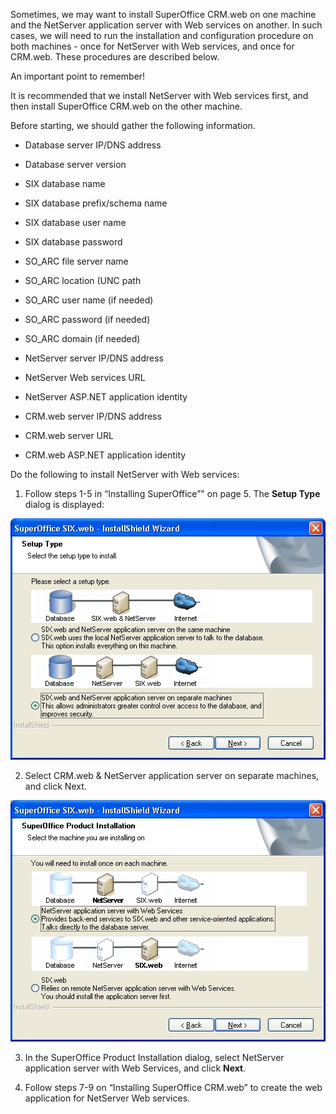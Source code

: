 <properties date="2016-06-24"
SortOrder="23"
/>

Sometimes, we may want to install SuperOffice CRM.web on one machine and the NetServer application server with Web services on another. In such cases, we will need to run the installation and configuration procedure on both machines - once for NetServer with Web services, and once for CRM.web. These procedures are described below.

An important point to remember!

 It is recommended that we install NetServer with Web services first, and then install SuperOffice CRM.web on the other machine.

Before starting, we should gather the following information.

* Database server IP/DNS address

* Database server version

* SIX database name

* SIX database prefix/schema name

* SIX database user name

* SIX database password

* SO\_ARC file server name

* SO\_ARC location (UNC path

* SO\_ARC user name (if needed)

* SO\_ARC password (if needed)

* SO\_ARC domain (if needed)

* NetServer server IP/DNS address

* NetServer Web services URL

* NetServer ASP.NET application identity

* CRM.web server IP/DNS address

* CRM.web server URL

* CRM.web ASP.NET application identity

 

 

Do the following to install NetServer with Web services:

1. Follow steps 1-5 in “Installing SuperOffice”" on page 5. The **Setup Type** dialog is displayed:

<img src="../../Setup%20configuration_files/image014.jpg" width="504" height="386" />

2. Select CRM.web & NetServer application server on separate machines, and click Next.

<img src="../../Setup%20configuration_files/image015.jpg" width="504" height="386" />

3. In the SuperOffice Product Installation dialog, select NetServer application server with Web Services, and click **Next**.

4. Follow steps 7-9 on “Installing SuperOffice CRM.web” to create the web application for NetServer Web services.
